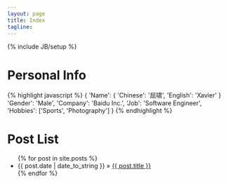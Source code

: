 ```yaml
---
layout: page
title: Index
tagline:
---
```

{% include JB/setup %}

# Personal Info
{% highlight javascript %}
{
    'Name': {
                'Chinese': '屈啸',
                'English': 'Xavier'
            }
    'Gender':   'Male',
    'Company':  'Baidu Inc.',
    'Job':      'Software Engineer',
    'Hobbies':  ['Sports', 'Photography']
}
{% endhighlight %}


# 
# Post List
<ul class="posts">
  {% for post in site.posts %}
    <li><span>{{ post.date | date_to_string }}</span> &raquo; <a href="{{ BASE_PATH }}{{ post.url }}">{{ post.title }}</a></li>
  {% endfor %}
</ul>


